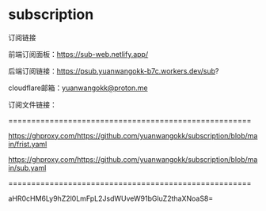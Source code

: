 # subscription

订阅链接

前端订阅面板：https://sub-web.netlify.app/

后端订阅链接：https://psub.yuanwangokk-b7c.workers.dev/sub?

cloudflare邮箱：yuanwangokk@proton.me

订阅文件链接：

=====================================================
                                                                                    
https://ghproxy.com/https://github.com/yuanwangokk/subscription/blob/main/frist.yaml

https://ghproxy.com/https://github.com/yuanwangokk/subscription/blob/main/sub.yaml

=====================================================

aHR0cHM6Ly9hZ2l0LmFpL2JsdWUveW91bGluZ2thaXNoaS8=
